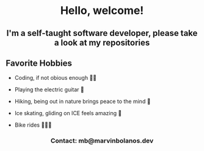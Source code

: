 <h1 align="center">Hello, welcome!</h1>
<h2 align="center">I'm a self-taught software developer, please take a look at my repositories</h2>

## Favorite Hobbies
<ul>
  
  <li> Coding, if not obious enough 👨‍💻</li>
  <p></p>
  
  <li> Playing the electric guitar 🎸</li>
  <p></p>
  
  <li> Hiking, being out in nature brings peace to the mind 🌲</li>
  <p></p>
  
  
  <li> Ice skating, gliding on ICE feels amazing 🏒</li>
  <p></p>
  
  <li> Bike rides 🚵🏻‍♂️</li>
  <p></p>

</ul>

<h3 align="center">Contact: mb@marvinbolanos.dev
</h3>
